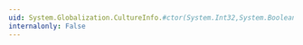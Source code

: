 ```yaml
---
uid: System.Globalization.CultureInfo.#ctor(System.Int32,System.Boolean)
internalonly: False
---
```

